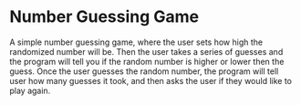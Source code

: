 # Number Guessing Game
 
A simple number guessing game, where the user sets how high the randomized number will be. Then the user takes a series of guesses and the program will tell you if the random number is higher or lower then the guess. Once the user guesses the random number, the program will tell user how many guesses it took, and then asks
the user if they would like to play again. 
